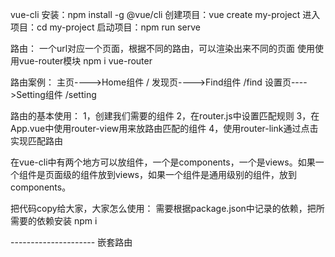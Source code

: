 vue-cli
    安装：npm install -g @vue/cli
    创建项目：vue create my-project
    进入项目：cd my-project
    启动项目：npm run serve

路由：
    一个url对应一个页面，根据不同的路由，可以渲染出来不同的页面
    使用使用vue-router模块  npm i vue-router

路由案例：
    主页---->Home组件    /
    发现页---->Find组件   /find
    设置页---->Setting组件  /setting

路由的基本使用：
    1，创建我们需要的组件
    2，在router.js中设置匹配规则
    3，在App.vue中使用router-view用来放路由匹配的组件
    4，使用router-link通过点击实现匹配路由

在vue-cli中有两个地方可以放组件，一个是components，一个是views。如果一个组件是页面级的组件放到views，如果一个组件是通用级别的组件，放到components。

把代码copy给大家，大家怎么使用：
    需要根据package.json中记录的依赖，把所需要的依赖安装  npm i 

--------------------- 嵌套路由 















